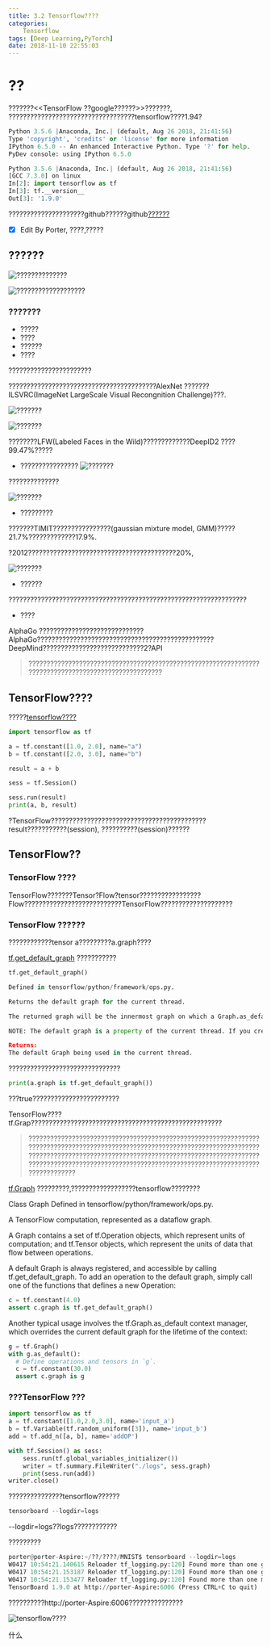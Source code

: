 ```yaml
---
title: 3.2 Tensorflow????
categories:      
    Tensorflow      
tags: [Deep Learning,PyTorch]
date: 2018-11-10 22:55:03
---
```


# ??

???????<<TensorFlow ??google??????>>???????, ???????????????????????????????????tensorflow????1.94?

```python
Python 3.5.6 |Anaconda, Inc.| (default, Aug 26 2018, 21:41:56) 
Type 'copyright', 'credits' or 'license' for more information
IPython 6.5.0 -- An enhanced Interactive Python. Type '?' for help.
PyDev console: using IPython 6.5.0

Python 3.5.6 |Anaconda, Inc.| (default, Aug 26 2018, 21:41:56) 
[GCC 7.3.0] on linux
In[2]: import tensorflow as tf
In[3]: tf.__version__
Out[3]: '1.9.0'
```

?????????????????????github??????github[??????](https://github.com/porterpan/tensorflow-tutorial)

- [x] Edit By Porter, ????,?????

<!-- more -->

## ??????

![??????????????](./image3/ai_ml_dl.jpeg)

![???????????????????](./image3/aimldltensorflow.png)

### ???????

- ?????
- ????
- ??????
- ????

???????????????????????

?????????????????????????????????????????AlexNet ???????ILSVRC(ImageNet LargeScale Visual Recongnition Challenge)???.

![???????](./image3/ai_ml_dl_1.jpeg)

![???????](./image3/ai_ml_dl_2.jpeg)

????????LFW(Labeled Faces in the Wild)?????????????DeepID2 ????99.47%?????

- ????????????????
![???????](./image3/ai_ml_dl_3.jpeg)

??????????????

![???????](./image3/ai_ml_dl_4.jpeg)

- ?????????

???????TIMIT????????????????(gaussian mixture model, GMM)?????21.7%?????????????17.9%. 

?2012?????????????????????????????????????????20%,

![???????](./image3/ai_ml_dl_voice.jpg)

- ??????

??????????????????????????????????????????????????????????????????

- ????

AlphaGo ?????????????????????????????AlphaGo?????????????????????????????????????????????????DeepMind????????????????????????????2?API

> ?????????????????????????????????????????????????????????????????????????????????????????????????????

## TensorFlow????

?????[tensorflow????](https://www.tensorflow.org/install)

```python 
import tensorflow as tf

a = tf.constant([1.0, 2.0], name="a")
b = tf.constant([2.0, 3.0], name="b")

result = a + b

sess = tf.Session()

sess.run(result)
print(a, b, result)
```

?TensorFlow???????????????????????????????????????????result???????????(session), ??????????(session)??????

## TensorFlow??

### TensorFlow ????

TensorFlow???????Tensor?Flow?tensor?????????????????Flow???????????????????????????TensorFlow????????????????????

### TensorFlow ??????

????????????tensor a?????????a.graph????

[tf.get_default_graph](https://www.tensorflow.org/api_docs/python/tf/get_default_graph)
???????????
```python
tf.get_default_graph()

Defined in tensorflow/python/framework/ops.py.

Returns the default graph for the current thread.

The returned graph will be the innermost graph on which a Graph.as_default() context has been entered, or a global default graph if none has been explicitly created.

NOTE: The default graph is a property of the current thread. If you create a new thread, and wish to use the default graph in that thread, you must explicitly add a with g.as_default(): in that thread's function.

Returns:
The default Graph being used in the current thread.
```

???????????????????????????????

```python
print(a.graph is tf.get_default_graph())
```

???true????????????????????????

TensorFlow????tf.Grap?????????????????????????????????????????????????????

> ?????????????????????????????????????????????????????????????????????????????????????????????????????????????????????????????????????????????????????????????????????????????????????????????????????????????????????????????????????????????????????????????????????????????

[tf.Graph](https://www.tensorflow.org/api_docs/python/tf/Graph)
?????????,??????????????????tensorflow????????

Class Graph
Defined in tensorflow/python/framework/ops.py.

A TensorFlow computation, represented as a dataflow graph.

A Graph contains a set of tf.Operation objects, which represent units of computation; and tf.Tensor objects, which represent the units of data that flow between operations.

A default Graph is always registered, and accessible by calling tf.get_default_graph. To add an operation to the default graph, simply call one of the functions that defines a new Operation:

```python
c = tf.constant(4.0)
assert c.graph is tf.get_default_graph()
```

Another typical usage involves the tf.Graph.as_default context manager, which overrides the current default graph for the lifetime of the context:

```python
g = tf.Graph()
with g.as_default():
  # Define operations and tensors in `g`.
  c = tf.constant(30.0)
  assert c.graph is g
```

### ???TensorFlow ???

```python
import tensorflow as tf
a = tf.constant([1.0,2.0,3.0], name='input_a')
b = tf.Variable(tf.random_uniform([3]), name='input_b')
add = tf.add_n([a, b], name='addOP')

with tf.Session() as sess:
    sess.run(tf.global_variables_initializer())
    writer = tf.summary.FileWriter("./logs", sess.graph)
    print(sess.run(add))
writer.close()
```

???????????????tensorflow??????

```python
tensorboard --logdir=logs
```
--logdir=logs??logs????????????

?????????

```python
porter@porter-Aspire:~/??/????/MNIST$ tensorboard --logdir=logs
W0417 10:54:21.140615 Reloader tf_logging.py:120] Found more than one graph event per run, or there was a metagraph containing a graph_def, as well as one or more graph events.  Overwriting the graph with the newest event.
W0417 10:54:21.153187 Reloader tf_logging.py:120] Found more than one graph event per run, or there was a metagraph containing a graph_def, as well as one or more graph events.  Overwriting the graph with the newest event.
W0417 10:54:21.153477 Reloader tf_logging.py:120] Found more than one metagraph event per run. Overwriting the metagraph with the newest event.
TensorBoard 1.9.0 at http://porter-Aspire:6006 (Press CTRL+C to quit)

```
??????????http://porter-Aspire:6006???????????????

![tensorflow????](./image3/tensorflow1.png)

什么

















